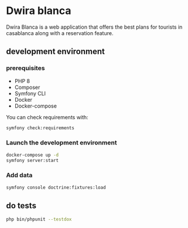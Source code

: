 # Dwira blanca

Dwira Blanca is a web application that offers the best plans for tourists in casablanca along with a reservation feature.

## development environment
### prerequisites

* PHP 8
* Composer 
* Symfony CLI
* Docker
* Docker-compose

You can check requirements with: 

```bash
symfony check:requirements
```

### Launch the development environment

```bash
docker-compose up -d
symfony server:start

```
### Add data

```bash
symfony console doctrine:fixtures:load
```
## do tests

```bash
php bin/phpunit --testdox

``` 
